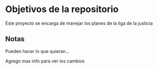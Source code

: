 # Objetivos de la repositorio

Este proyecto se encarga de manejar los planes de la liga de la justicia


## Notas
Pueden hacer lo que quieran...

Agrego mas info para ver los cambios
